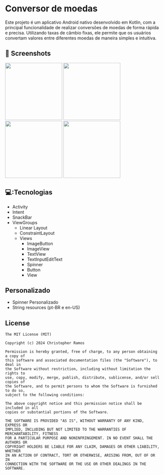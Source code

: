 # Conversor de moedas
Este projeto é um aplicativo Android nativo desenvolvido em Kotlin, com a principal funcionalidade de realizar conversões de moedas de forma rápida e precisa. Utilizando taxas de câmbio fixas, ele permite que os usuários convertam valores entre diferentes moedas de maneira simples e intuitiva.

## :camera_flash: Screenshots
<img src = https://github.com/user-attachments/assets/d1efb818-acb5-4245-b993-88fe4844f83f width=185/>
<img src = https://github.com/user-attachments/assets/fd58ddde-85e7-47a3-9a6e-cd600d377348 width =185/>
<img src = https://github.com/user-attachments/assets/f4ead8a9-b7e1-4468-a9a9-f4a9b2b615c4 width=185/>
<img src = https://github.com/user-attachments/assets/b7a3034c-0685-4725-a82c-1879b72c236b width=185/>
  
## 💻:Tecnologias
- Activity
- Intent
- SnackBar
- ViewGroups
  - Linear Layout
  - ConstraintLayout
  - Views
    - ImageButton
    - ImageView
    - TextView
    - TextInputEditText
    - Spinner
    - Button
    - View

 ## Personalizado
  - Spinner Personalizado
  - String resources (pt-BR e en-US)
 
## License
```
The MIT License (MIT)

Copyright (c) 2024 Christopher Ramos 

Permission is hereby granted, free of charge, to any person obtaining a copy of
this software and associated documentation files (the "Software"), to deal in
the Software without restriction, including without limitation the rights to
use, copy, modify, merge, publish, distribute, sublicense, and/or sell copies of
the Software, and to permit persons to whom the Software is furnished to do so,
subject to the following conditions:

The above copyright notice and this permission notice shall be included in all
copies or substantial portions of the Software.

THE SOFTWARE IS PROVIDED "AS IS", WITHOUT WARRANTY OF ANY KIND, EXPRESS OR
IMPLIED, INCLUDING BUT NOT LIMITED TO THE WARRANTIES OF MERCHANTABILITY, FITNESS
FOR A PARTICULAR PURPOSE AND NONINFRINGEMENT. IN NO EVENT SHALL THE AUTHORS OR
COPYRIGHT HOLDERS BE LIABLE FOR ANY CLAIM, DAMAGES OR OTHER LIABILITY, WHETHER
IN AN ACTION OF CONTRACT, TORT OR OTHERWISE, ARISING FROM, OUT OF OR IN
CONNECTION WITH THE SOFTWARE OR THE USE OR OTHER DEALINGS IN THE SOFTWARE.
```
